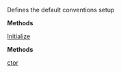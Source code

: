 Defines the default conventions setup

**Methods**

[Initialize](Bifrost.Configuration.Defaults.IDefaultConventions.Initialize)


**Methods**

[ctor](Bifrost.Configuration.Defaults.DefaultConventions.ctor)
